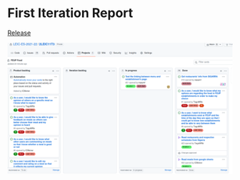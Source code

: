 # First Iteration Report
[Release](https://github.com/LEIC-ES-2021-22/2LEIC11T3/releases/tag/v0)

<p align="center" justify="center">
  <img src="../images/ProjectBoardIteration1.png">
</p>
